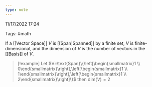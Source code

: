 ```yaml
---
type: note
---
```

11/17/2022 17:24

Tags: #math 

If a [[Vector Space]] $V$ is [[Span|Spanned]] by a finite set, $V$ is finite-dimensional, and the dimension of $V$ is the number of vectors in the [[Basis]] of $V$.

>[!example]
>Let $V=\text{Span}\{\left[\begin{smallmatrix}1 \\ 0\end{smallmatrix}\right],\left[\begin{smallmatrix}1 \\ 1\end{smallmatrix}\right],\left[\begin{smallmatrix}1 \\ 2\end{smallmatrix}\right]\}$
>then $\text{dim}(V)=2$

